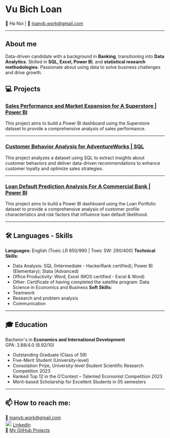 # Vu Bich Loan
📍 Ha Noi | 📧 loanvb.work@gmail.com

---

## About me
Data-driven candidate with a background in **Banking**, transitioning into **Data Analytics**. Skilled in **SQL, Excel, Power BI**, and **statistical research methodologies**. Passionate about using data to solve business challenges and drive growth.

## 💻 Projects
### [Sales Performance and Market Expansion for A Superstore | Power BI](https://github.com/vbloan/Sales-Performance-and-Market-Expansion-for-A-Superstore-Power-BI)
This project aims to build a Power BI dashboard using the Superstore dataset to provide a comprehensive analysis of sales performance.

---

### [Customer Behavior Analysis for AdventureWorks \| SQL](https://github.com/vbloan/Customer-Behavior-Analysis-for-AdventureWorks-SQL)
This project analyzes a dataset using SQL to extract insights about customer behaviors and deliver data-driven recommendations to enhance customer loyalty and optimize sales strategies.

---

### [Loan Default Prediction Analysis For A Commercial Bank \| Power BI](https://github.com/vbloan/Loan-Default-Prediction-Analysis-For-A-Commercial-Bank-Power-BI)
This project aims to build a Power BI dashboard using the Loan Portfolio dataset to provide a comprehensive analysis of customer profile characteristics and risk factors that influence loan default likelihood.

---

## 🛠️ Languages - Skills
**Languages:**
English (Toeic LR 850/990 | Toeic SW: 290/400)
**Technical Skills:**
- Data Analysis: SQL (Intermediate - HackerRank certified); Power BI (Elementary); Stata (Advanced)
- Office Productivity: Word, Excel (MOS certified - Excel & Word)
- Other: Certificate of having completed the satellite program: Data Science in Economics and Business
**Soft Skills:**
- Teamwork
- Research and problem analysis
- Communication

---

## 🎓 Education
Bachelor's in **Economics and International Development** <br>
GPA: 3.88/4.0 (8.92/10) <br>
- Outstanding Graduate (Class of 59)
- Five-Merit Student (University-level)
- Consolation Prize, University-level Student Scientific Research Competition 2023
- Ranked Top 12 in the G’Contest – Talented Economist Competition 2023
- Merit-based Scholarship for Excellent Students in 05 semesters
  
---

## 📫 How to reach me: 
📧 loanvb.work@gmail.com <br>
<img src="https://cdn.jsdelivr.net/gh/devicons/devicon/icons/linkedin/linkedin-original.svg" width="20"/> [LinkedIn](https://www.linkedin.com/in/vbloannn/) <br>
📂 [My GitHub Projects](https://github.com/vbloan?tab=repositories) 
